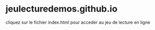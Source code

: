 # jeulecturedemos.github.io
cliquez sur le fichier index.html pour acceder au jeu de lecture en ligne
